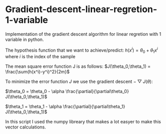 # Gradient-descent-linear-regretion-1-variable

Implementation of the gradient descent algorithm for linear regretion with 1 variable in python.

The hypothesis function that we want to achieve/predict:
$h(x^i) = \theta_0+\theta_1x^i$
where $i$ is the index of the sample

The mean square error function J is as follows:
$J(\theta_0,\theta_1) = \frac{\sum(h(x^i)-y^i)^2}{2m}$

To minimize the error function $J$ we use the gradient descent $-\bigtriangledown J(\theta)$:

$\theta_0 = \theta_0 - \alpha \frac{\partial}{\partial\theta_0} J(\theta_0,\theta_1)$

$\theta_1 = \theta_1 - \alpha \frac{\partial}{\partial\theta_1} J(\theta_0,\theta_1)$

In this script I used the numpy libreary that makes a lot easyer to make this vector calculations.
